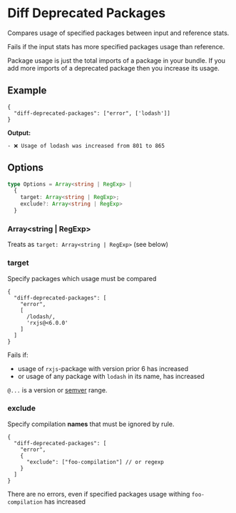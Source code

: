 # Diff Deprecated Packages

Compares usage of specified packages between input and reference stats.

Fails if the input stats has more specified packages usage than reference.

Package usage is just the total imports of a package in your bundle. If you add more imports of a deprecated package then you increase its usage.

## Example

```json5
{
  "diff-deprecated-packages": ["error", ['lodash']]
}
```

**Output:**

```
- ❌ Usage of lodash was increased from 801 to 865
```

## Options

```ts
type Options = Array<string | RegExp> |
  {
    target: Array<string | RegExp>;
    exclude?: Array<string | RegExp>
  }
```

### Array<string | RegExp>

Treats as `target: Array<string | RegExp>` (see below)

### target

Specify packages which usage must be compared

```json5
{
  "diff-deprecated-packages": [
    "error",
    [
      /lodash/,
      'rxjs@<6.0.0'
    ]
  ]
}
```

Fails if:
- usage of `rxjs`-package with version prior 6 has increased 
- or usage of any package with `lodash` in its name, has increased

`@...` is a version or [semver](https://www.npmjs.com/package/semver) range.

### exclude

Specify compilation **names** that must be ignored by rule.

```json5
{
  "diff-deprecated-packages": [
    "error",
    {
      "exclude": ["foo-compilation"] // or regexp
    }
  ]
}
```

There are no errors, even if specified packages usage withing `foo-compilation` has increased
